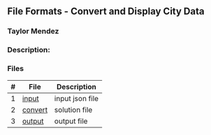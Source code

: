 ## File Formats - Convert and Display City Data
### Taylor Mendez 
### Description:

### Files

|   #   | File                       | Description                                                |
| :---: | -------------------------- | ---------------------------------------------------------- |
|   1   | [input](./cities.json)     | input json file                                            |
|   2   | [convert](./convert.py)    | solution file                                              |
|   3   | [output](./result.geojson) | output file                                                |